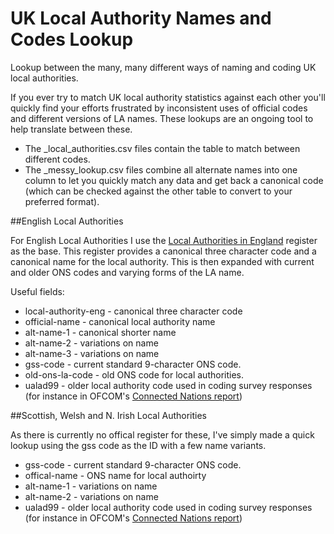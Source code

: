 # UK Local Authority Names and Codes Lookup
Lookup between the many, many different ways of naming and coding UK local authorities.

If you ever try to match UK local authority statistics against each other you'll quickly find your efforts frustrated by inconsistent uses of official codes and different versions of LA names. These lookups are an ongoing  tool to help translate between these. 

* The _local_authorities.csv files contain the table to match between different codes. 
* The _messy_lookup.csv files combine all alternate names into one column to let you quickly match any data and get back a canonical code (which can be checked against the other table to convert to your preferred format). 

##English Local Authorities

For  English Local Authorities I use the [Local Authorities in England](https://local-authority-eng.register.gov.uk/) register as the base. This register provides a canonical three character code and a canonical name for the local authority. This is then expanded with current and older ONS codes and varying forms of the LA name. 

Useful fields:

* local-authority-eng - canonical three character code
* official-name - canonical local authority name
* alt-name-1 - canonical shorter name
* alt-name-2 - variations on name
* alt-name-3 - variations on name
* gss-code - current standard 9-character ONS code.
* old-ons-la-code - old ONS code for local authorities. 
* ualad99 - older local authority code used in coding survey responses (for instance in OFCOM's [Connected Nations report](https://www.ofcom.org.uk/research-and-data/infrastructure-research/connected-nations-2015))


##Scottish, Welsh and N. Irish Local Authorities

As there is currently no offical register for these, I've simply made a quick lookup using the gss code as the ID with a few name variants.

* gss-code - current standard 9-character ONS code.
* offical-name - ONS name for local authoirty
* alt-name-1 - variations on name
* alt-name-2 - variations on name
* ualad99 - older local authority code used in coding survey responses (for instance in OFCOM's [Connected Nations report](https://www.ofcom.org.uk/research-and-data/infrastructure-research/connected-nations-2015))
